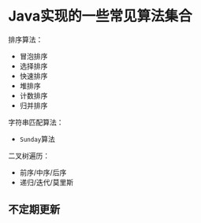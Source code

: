 # Java实现的一些常见算法集合

排序算法：

- 冒泡排序
- 选择排序
- 快速排序
- 堆排序
- 计数排序
- 归并排序

字符串匹配算法：

- `Sunday`算法

二叉树遍历：

- 前序/中序/后序
- 递归/迭代/莫里斯

## 不定期更新